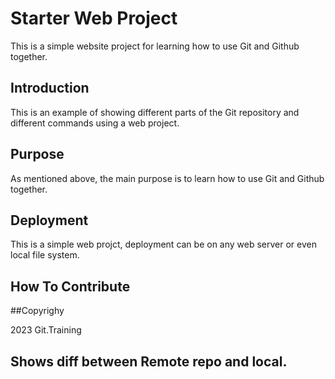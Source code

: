# Starter Web Project

This is a simple website project for learning how to use Git and Github together.
## Introduction

This is an example of showing different parts of the Git repository and different commands using a web project.
## Purpose

As mentioned above, the main purpose is to learn how to use Git and Github together.
## Deployment

This is a simple web projct, deployment can be on any web server or even local file system.
## How To Contribute

##Copyrighy

2023 Git.Training

## Shows diff between Remote repo and local.